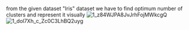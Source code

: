 from the given dataset "Iris" dataset we have to find optimum number of clusters and represent it visually
![1_z84WJPA8JvJrhFojMWkcgQ](https://user-images.githubusercontent.com/78811400/152810002-841c42cd-aca8-418f-8e51-5a4603aeef0a.jpeg)
![1_dol7Xh_c_Zc0C3LhBQ2uyg](https://user-images.githubusercontent.com/78811400/152811931-5769b5c1-4dc4-45ce-8080-d53ee8d1520c.jpeg)
